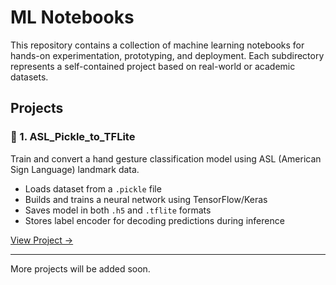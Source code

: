 # ML Notebooks

This repository contains a collection of machine learning notebooks for hands-on experimentation, prototyping, and deployment. Each subdirectory represents a self-contained project based on real-world or academic datasets.

## Projects

### 📘 1. ASL_Pickle_to_TFLite
Train and convert a hand gesture classification model using ASL (American Sign Language) landmark data.

- Loads dataset from a `.pickle` file
- Builds and trains a neural network using TensorFlow/Keras
- Saves model in both `.h5` and `.tflite` formats
- Stores label encoder for decoding predictions during inference

[View Project →](./ASL_Pickle_to_TFLite)

---

More projects will be added soon.
